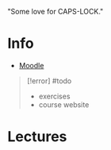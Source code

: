 
"Some love for CAPS-LOCK."

# Info
- [Moodle](https://moodle-app2.let.ethz.ch/course/view.php?id=24995)

> [!error] #todo 
> - exercises
> - course website

# Lectures


